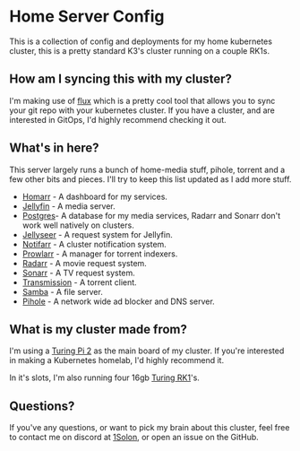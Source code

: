 # Home Server Config

This is a collection of config and deployments for my home kubernetes cluster, this is a pretty standard K3's cluster running on a couple RK1s.

## How am I syncing this with my cluster?

I'm making use of [flux](https://fluxcd.io/) which is a pretty cool tool that allows you to sync your git repo with your kubernetes cluster. If you have a cluster, and are interested in GitOps, I'd highly recommend checking it out.

## What's in here?

This server largely runs a bunch of home-media stuff, pihole, torrent and a few other bits and pieces. I'll try to keep this list updated as I add more stuff.

- [Homarr](https://homarr.dev/) - A dashboard for my services.
- [Jellyfin](https://jellyfin.org/) - A media server.
- [Postgres](https://www.postgresql.org/)- A database for my media services, Radarr and Sonarr don't work well natively on clusters.
- [Jellyseer](https://github.com/Fallenbagel/jellyseerr) - A request system for Jellyfin.
- [Notifarr](https://github.com/Notifiarr) - A cluster notification system.
- [Prowlarr](https://prowlarr.com/) - A manager for torrent indexers.
- [Radarr](https://radarr.video/) - A movie request system.
- [Sonarr](https://sonarr.tv/) - A TV request system.
- [Transmission](https://transmissionbt.com/) - A torrent client.
- [Samba](https://github.com/dperson/samba) - A file server.
- [Pihole](https://pi-hole.net/) - A network wide ad blocker and DNS server.

## What is my cluster made from?

I'm using a [Turing Pi 2](https://turingpi.com/product/turing-pi-2/) as the main board of my cluster. If you're interested in making a Kubernetes homelab, I'd highly recommend it.

In it's slots, I'm also running four 16gb [Turing RK1](https://turingpi.com/product/turing-rk1/)'s.

## Questions?

If you've any questions, or want to pick my brain about this cluster, feel free to contact me on discord at [1Solon](https://discordapp.com/users/448210429119037450), or open an issue on the GitHub.
